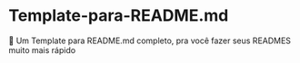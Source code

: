 # Template-para-README.md
🎢 Um Template para README.md completo, pra você fazer seus READMES muito mais rápido
